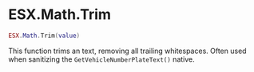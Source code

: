 # ESX.Math.Trim

```lua
ESX.Math.Trim(value)
```

This function trims an text, removing all trailing whitespaces. Often used when sanitizing the `GetVehicleNumberPlateText()` native.